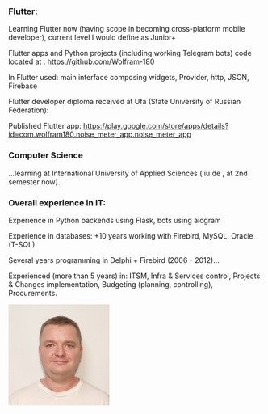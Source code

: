 ### Flutter:

Learning Flutter now (having scope in becoming cross-platform mobile developer), current level I would define as Junior+

Flutter apps and Python projects (including working Telegram bots) code located at : https://github.com/Wolfram-180

In Flutter used: main interface composing widgets, Provider, http, JSON, Firebase

Flutter developer diploma received at Ufa (State University of Russian Federation): 

Published Flutter app: https://play.google.com/store/apps/details?id=com.wolfram180.noise_meter_app.noise_meter_app


### Computer Science 
...learning at International University of Applied Sciences ( iu.de , at 2nd semester now).


### Overall experience in IT:

Experience in Python backends using Flask, bots using aiogram

Experience in databases: +10 years working with Firebird, MySQL, Oracle (T-SQL)

Several years programming in Delphi + Firebird (2006 - 2012)...

Experienced (more than 5 years) in: ITSM, Infra & Services control, Projects & Changes implementation, Budgeting (planning, controlling), Procurements.

<img title="foto" alt="foto" src="/files/serg.jpg">
